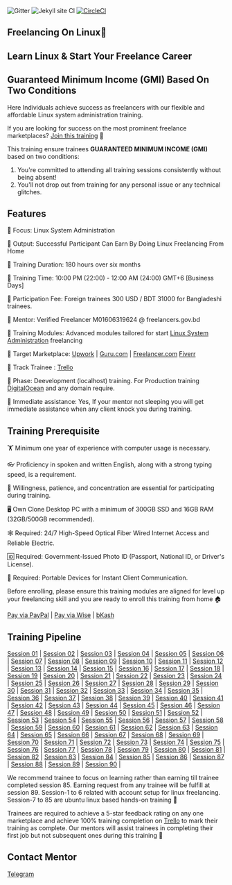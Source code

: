 ![Gitter](https://badges.gitter.im/School-Of-Freelancing/Lobby.svg)
![Jekyll site CI](https://github.com/SchoolOfFreelancing/BackOffice/workflows/Jekyll%20site%20CI/badge.svg?branch=master)
[![CircleCI](https://dl.circleci.com/status-badge/img/gh/SchoolOfFreelancing/Freelancing-On-Linux/tree/main.svg?style=svg)](https://dl.circleci.com/status-badge/redirect/gh/SchoolOfFreelancing/Freelancing-On-Linux/tree/main)

## Freelancing On Linux🐧
## Learn Linux & Start Your Freelance Career
## Guaranteed Minimum Income (GMI) Based On Two Conditions

Here Individuals achieve success as freelancers with our flexible and affordable Linux system administration training.

If you are looking for success on the most prominent freelance marketplaces? [Join this training](https://forms.gle/hkyz9uR2Z8WVPUPH7) 🚀

This training ensure trainees **GUARANTEED MINIMUM INCOME (GMI)** based on two conditions:
1) You're committed to attending all training sessions consistently without being absent!
2) You'll not drop out from training for any personal issue or any technical glitches.


## Features 

📢 Focus: Linux System Administration 

📢 Output: Successful Participant Can Earn By Doing Linux Freelancing From Home

📢 Training Duration: 180 hours over six months

📢 Training Time: 10:00 PM (22:00) - 12:00 AM (24:00) GMT+6 [Business Days]

📢 Participation Fee: Foreign trainees 300 USD / BDT 31000 for Bangladeshi trainees.

📢 Mentor: Verified Freelancer M01606319624 @ freelancers.gov.bd

📢 Training Modules: Advanced modules tailored for start [Linux System Administration](https://www.glassdoor.com/Salaries/linux-systems-administrator-salary-SRCH_KO0,27.htm) freelancing
 
📢 Target Marketplace: [Upwork](https://www.upwork.com/) | [Guru.com](https://www.guru.com/) | [Freelancer.com](https://www.freelancer.com/) [Fiverr](https://www.fiverr.com/)

📢 Track Trainee : [Trello](https://trello.com/b/RFo7GNdY/school-of-freelancing)

📢 Phase: Deevelopment (localhost) training. For Production training [DigitalOcean](https://try.digitalocean.com/freetrialoffer/) and any domain require.

📢 Immediate assistance: Yes, If your mentor not sleeping you will get immediate assistance when any client knock you during training. 

## Training Prerequisite
🏋️ Minimum one year of experience with computer usage is necessary.

👓 Proficiency in spoken and written English, along with a strong typing speed, is a requirement.

🚴 Willingness, patience, and concentration are essential for participating during training.

🖥 Own Clone Desktop PC with a minimum of 300GB SSD and 16GB RAM (32GB/500GB recommended).

🕸 Required: 24/7 High-Speed Optical Fiber Wired Internet Access and Reliable Electric. 

🆔 Required: Government-Issued Photo ID (Passport, National ID, or Driver's License).

📱 Required: Portable Devices for Instant Client Communication.

Before enrolling, please ensure this training modules are aligned for level up your freelancing skill and you are ready to enroll this training from home 🏠

[Pay via PayPal](https://paypal.me/webmasum?country.x=CY&locale.x=en_US) | [Pay via Wise](https://wise.com/pay/r/1PaCPbBUeYndEs0) | [bKash](https://shop.bkash.com/school-of-freelancing018907576/pay/bdt31000/mT8noZ)

## Training Pipeline
[Session 01](https://docs.google.com/document/d/17XTxh_9XgJ4--37dLbIe8ZNkr416ThnypsMwPjbb_nU/edit?usp=sharing) |
[Session 02](https://docs.google.com/document/d/13iPvZZvilKKCK0To08sWtHG2O1IZgIOpVZP-erq8UR0/edit?usp=sharing) |
[Session 03](https://docs.google.com/document/d/1Kk92VyZVxz9zrBzhluFVAceUDpKaYLnVV40WmMZvh7M/edit?usp=sharing) | 
[Session 04](https://docs.google.com/document/d/1PVCZK948WGCmmNzrNNn_xdFUgvMRF-ZP2JBksvbrPRA/edit?usp=sharing) |
[Session 05](https://docs.google.com/document/d/1Jrb2prwEBlkotss_Xv09hI83W_Z9XP0tIrAoLYNmKnw/edit?usp=sharing) |
[Session 06](https://docs.google.com/document/d/1kUpBhSco_fw-lS-yKOLJNwU4DH5UZBfSPo4prfX3bQE/edit?usp=sharing) |
[Session 07](https://docs.google.com/document/d/1O7OMhgAMd88gTBgWKj4m6Hn6HdhyBkoPB-6upS7G_Iw/edit?usp=sharing) |
[Session 08](https://docs.google.com/document/d/1pfzpxxqv8_bfmn5YZ7evcLxmjR2_9WQzUsaxrYImg-Y/edit?usp=sharing) |
[Session 09](https://docs.google.com/document/d/1a7YUcV_b3kxSz7_egMOh6e2VcM9cE0X4q8Rw7CRwNsQ/edit?usp=sharing) |
[Session 10](https://docs.google.com/document/d/1RxQ2RRDnRac60MnZEFUkenbNvyHG9sMv2IrVajtRIm4/edit?usp=sharing) |
[Session 11](https://docs.google.com/document/d/1A9YpgJVa1AuSIRCjOW6QvdEBZzmB9HQKgPrANSsz1H8/edit?usp=sharing) |
[Session 12](https://docs.google.com/document/d/15wrZuqa7j2YOOT6YRqwCj33IcIvYrCHktiOIP0SI_P8/edit?usp=sharing) |
[Session 13](https://docs.google.com/document/d/1yvnSm3bSsmBMBqimPHdh-9qBadA5Pj5zZ1qvKjU2epU/edit?usp=sharing) |
[Session 14](https://docs.google.com/document/d/1iCH40SqEKg4MsadrEjlK2QdkZjYGSsP_EFTxDi7CPEc/edit?usp=sharing) |
[Session 15](https://docs.google.com/document/d/1uuHGpmp01bla2fUSlblfqA9AQUJJeBAp3BL2-yESkMY/edit?usp=sharing) |
[Session 16](https://docs.google.com/document/d/1nZn95BbcOTpgJlQNGCMWICGLdXojm3DEdG2aZOrYCxk/edit?usp=sharing) |
[Session 17](https://docs.google.com/document/d/1qhr9CE262__1SWRIE6l3kIbiOSIU2QyGjCYjU85rLiQ/edit?usp=sharing) |
[Session 18](https://docs.google.com/document/d/1TOfdEsGbqxzrzRc9gchotJZE0ejshFNR41QmR3iSETY/edit?usp=sharing) |
[Session 19](https://docs.google.com/document/d/1M0-EQnZDd7fVZIWDfzL_BGkTr5lrHIHcTOzTZ458bf8/edit?usp=sharing) |
[Session 20](https://docs.google.com/document/d/1IPgWvP10jpPyLa06olLULmmI7A0NOMnNnsODDETpx7k/edit?usp=sharing) |
[Session 21](https://docs.google.com/document/d/1zKDerKzduabg4_zI88HcMxsWd_qwmiHkmFjHsmitEXo/edit?usp=sharing) |
[Session 22](https://docs.google.com/document/d/1hTaQSo6MWSDQDwTLitAXc3z9TpZvC_EVnCqMeCh5w8M/edit?usp=sharing) |
[Session 23](https://docs.google.com/document/d/1BerFJvhUNjZTWZ1SkeicG28U34u-cDQKEr-uab7qJGc/edit?usp=sharing) |
[Session 24](https://docs.google.com/document/d/1E8MozrUWp6YzHvsozv7foVX2SjK-0q6janYdmyActdM/edit?usp=sharing) |
[Session 25](https://docs.google.com/document/d/1rraVirPpjjj1hPzygWf9hBv9-0d1Dm-zBc8XQ5J80nc/edit?usp=sharing) |
[Session 26](https://docs.google.com/document/d/1_l-CnyePn6zHd08xoyEi2jGsaAPDXptCzj3jJn9-BE0/edit?usp=sharing) |
[Session 27](https://docs.google.com/document/d/19J49vklobxM3ITNyiag-vWpkzNcpVZQ--RgG6V4lLHk/edit?usp=sharing) |
[Session 28](https://docs.google.com/document/d/1kJC9AHz8h3U-4q7Z3ezFFmDMhbtVr9f-DK0INrgU0Nw/edit?usp=sharing) |
[Session 29](https://docs.google.com/document/d/1YkK40WR5AGZkhyLpvrUKh-K6zwEz7cU8AjAiMmVoGho/edit?usp=sharing) |
[Session 30](https://docs.google.com/document/d/1RLgm0bXpuYGctXw6ceC4fvgr7mBhRVj0AquwhWNhxLE/edit?usp=sharing) |
[Session 31](https://docs.google.com/document/d/1frq_8LVLuJqwT4O5MzeMpuaPKx2NDTAT65sJrvje6iI/edit?usp=sharing) |
[Session 32](https://docs.google.com/document/d/13Beb2WhCJkCB7JHi37830dWvuTT1-aSaiMGz5nvwctM/edit?usp=sharing) |
[Session 33](https://docs.google.com/document/d/19OzGrJbEFiRyZ-ULDRc343vjZv3T6qovLMUDPWg1WyQ/edit?usp=sharing) |
[Session 34](https://docs.google.com/document/d/1p6g5F7-S2W2jI6WEvH_wxj1vYkA8jbl0v9cuYpYUfTQ/edit?usp=sharing) |
[Session 35](https://docs.google.com/document/d/1Xd6Op7Ru604vOr2fwtS154xivJ6bVH3UNUKPQgW8y60/edit?usp=sharing) |
[Session 36](https://docs.google.com/document/d/1IFki_c0atrgsDmw4_oQe8z-hP9pDsyYZrvjvlKD9q_I/edit?usp=sharing) |
[Session 37](https://docs.google.com/document/d/15bednCwtjWudLk2V9ePlJeINnFIXiYOzfrJHdrxvskE/edit?usp=sharing) |
[Session 38](https://docs.google.com/document/d/1ef2Tg4pFVAsGdbm2QRpTAqvVYL4jZFPAVkyl5m_EBfo/edit?usp=sharing) |
[Session 39](https://docs.google.com/document/d/1qZklM7C8_ZTAN5l347FI63ctT_NZo2pP_yVZCOQykoc/edit?usp=sharing) |
[Session 40](https://docs.google.com/document/d/1DRZxQD0Ovq9PhdbyIPZjD7HVoMpKproldPmbbRF8B74/edit?usp=sharing) |
[Session 41](https://docs.google.com/document/d/1V0OkBO9XWV4-hN9Q-XtsYSxKjC__SNkpPcFXgKnBdMM/edit?usp=sharing) |
[Session 42](https://docs.google.com/document/d/1dJGjdk3p1eVF7KXe6oiWzeNJDD64gKCK0RfnJ4gI3Qs/edit?usp=sharing) |
[Session 43](https://docs.google.com/document/d/18sQR2-JsWdxo5XreFbAkoxrmKuflq8VmmutNhe-ewAo/edit?usp=sharing) |
[Session 44](https://docs.google.com/document/d/1lQbPCB9GXFLqoQTSOURuHV_bV76QWmxBxUJMEg6zHW0/edit?usp=sharing) |
[Session 45](https://docs.google.com/document/d/1YW67fmdooqWk1YhMCiSMUosaPVcCcxKYnFwqf3lF1ac/edit?usp=sharing) |
[Session 46](https://docs.google.com/document/d/1ndLTPm922fQIrbylqdQGwHeZPbCwDZ_pmMbL3qzBIaY/edit?usp=sharing) |
[Session 47](https://docs.google.com/document/d/12f4jPqZuwxZ_Ka2G06bE0EhKyQssKKenuWp-upeGRbA/edit?usp=sharing) |
[Session 48](https://docs.google.com/document/d/1R8ZspSfmLFrGkQqyFzIsQ3RJ5FeLntwWrtIYxO_fdUI/edit?usp=sharing) |
[Session 49](https://docs.google.com/document/d/1KtPAw7T32gH3O2G-joRxhzWtZhtHauLpX8WVfrPFk1g/edit?usp=sharing) |
[Session 50](https://docs.google.com/document/d/1V-F6J_VGxj_TIHuxCCVFuiow7rY5hGRMxHGMiVI24sE/edit?usp=sharing) |
[Session 51](https://docs.google.com/document/d/1RR776TIxnEvK2G7f_H68mGxOsuLrxxWsIfuePKHjd30/edit?usp=sharing) |
[Session 52](https://docs.google.com/document/d/1dzIeC3d05buSzMB_HIjS8J6cYx7EQz3Nd5aJnSAskSU/edit?usp=sharing) |
[Session 53](https://docs.google.com/document/d/1WMXYVJ7S6b131GYYKFwZlS6mXDpFM0ln_wpCrJcHkr8/edit?usp=sharing) |
[Session 54](https://docs.google.com/document/d/1v8KUnAoE_dLSDGhm4cqNrZgvxMZcz2224Bmpqckl3Gc/edit?usp=sharing) |
[Session 55](https://docs.google.com/document/d/1APLXATdBfQUjDg3c0JUPP86DQ1xxhn6U-mcYX8v9o1w/edit?usp=sharing) |
[Session 56](https://docs.google.com/document/d/1hbSu7iRs6y8B7_fax8U4pm856XWMzQLn_x0kUEGE_NY/edit?usp=sharing) |
[Session 57](https://docs.google.com/document/d/12L8WLMEt-ouXaXmqW37aIhK9fm5oWyWlJv37WXSK5wU/edit?usp=sharing) |
[Session 58](https://docs.google.com/document/d/1sCGktjwKLVI10NcYk13qxSwA0HxFPoGeS-i3y5u_EQg/edit?usp=sharing) |
[Session 59](https://docs.google.com/document/d/1AH36RV-E2aLUq2zJKRTFYjM0s4a8CV3cddD49u3a20E/edit?usp=sharing) |
[Session 60](https://docs.google.com/document/d/1EFjYI6URniN20EM3sszQZmOCrDG8aiS8TRggqAnvFHY/edit?usp=sharing) |
[Session 61](https://docs.google.com/document/d/18azs1XQ6u9CwJDm_Cw-1acIrjgT57LwHtTpVA-9_puM/edit?usp=sharing) |
[Session 62](https://docs.google.com/document/d/1kV6H972MmdH78H7mmmnevBIn7DxOvRIPuNRU1yiA_Ck/edit?usp=sharing) |
[Session 63](https://docs.google.com/document/d/1tjp2txX6lLwJka9Cp7ieRhUwv9PAKJm4Bx9vWVbNXq4/edit?usp=sharing) |
[Session 64](https://docs.google.com/document/d/1e4mbrTOD2GqceGGrR_bHmZ2DNCLF2MgVnsjbZeywi8k/edit?usp=sharing) |
[Session 65](https://docs.google.com/document/d/18HdeVZO-Yj0LTWhL_xcDoQWtw7p5aubdUsx1hqbQugg/edit?usp=sharing) |
[Session 66](https://docs.google.com/document/d/125HohqUjeJwf0oQtGmeWNER4ABr1Xv-yjqqHvqKq5GY/edit?usp=sharing) |
[Session 67](https://docs.google.com/document/d/1Od4Kdxmc-mNIS-itvF5fGuxKDiy3BEXxnbkxMuH5Neo/edit?usp=sharing) |
[Session 68](https://docs.google.com/document/d/1Squz9N45zwkH5feWUPPGBU7gB8xOmOOyZRQcZAQG3AY/edit?usp=sharing) |
[Session 69](https://docs.google.com/document/d/1oR1nsZqwaFQ3jjQ5Tp48VWnUZ-VQAneiLKsZ0DGKj3E/edit?usp=sharing) |
[Session 70](https://docs.google.com/document/d/1T8bK7xKfd7ytKLmyFZ5_kGCFpD-Egh6R8wM6eFitaQU/edit?usp=sharing) |
[Session 71](https://docs.google.com/document/d/1YY3GEPwyj8a7ymjrZemLg-d2y2hjPbsD4Ns7Z4i8YLs/edit?usp=sharing) |
[Session 72](https://docs.google.com/document/d/1Y_jOdJ-IN2BFGLaNcnSgUCHjEAK7l_4HJK0PgehSdwA/edit?usp=sharing) |
[Session 73](https://docs.google.com/document/d/1cWM73B3klwjLVzURPV7a5tufCsb3QkgA3RCMyrMOids/edit?usp=sharing) |
[Session 74](https://docs.google.com/document/d/1eu1RSQNK6xTtUecHROorExgoPFb0KyYsVQBBcSB8aYI/edit?usp=sharing) |
[Session 75](https://docs.google.com/document/d/1kXCmFfBfS3tpf_j77KCXWTMUkAXDKU0fnk62HMGyfIs/edit?usp=sharing) |
[Session 76](https://docs.google.com/document/d/1cNuvN4iDoMoN7XMzDGQXqnzfqx0XlatUYyVgP-UBBt0/edit?usp=sharing) |
[Session 77](https://docs.google.com/document/d/1sGfybGBh8a9G1cBIPIMbdFlKmebnDVvUXA37B-d5KAo/edit?usp=sharing) |
[Session 78](https://docs.google.com/document/d/1GoehAJp-KHohj0Izx85hc_7Nuwy6ICyD7EF9Qq9GKTk/edit?usp=sharing) |
[Session 79](https://docs.google.com/document/d/1jXujRKcXV7z53shUcEooAHC15JnE_GK1xDKW6HdUWAw/edit?usp=sharing) |
[Session 80](https://docs.google.com/document/d/15XKuF6bBkrVPlEz0T106zYgo_q1FLKcyweVO25DlhyQ/edit?usp=sharing) |
[Session 81](https://docs.google.com/document/d/1D2NNVxQY15ZAm9bqRCCcG7lCsloNQIh4sqCnTCqQqp4/edit?usp=sharing) |
[Session 82](https://docs.google.com/document/d/1LLr0dIceY9jXM9TsLwsEabFEY3pDXHPqxgOFAu_J0u8/edit?usp=sharing) |
[Session 83](https://docs.google.com/document/d/10aC7qNwXqL7dr_UwDdUftee-y7kJ40m5rXJAidf1S5c/edit?usp=sharing) |
[Session 84](https://docs.google.com/document/d/1GhA6hZbIojORlcLw8bnREzKdCHY-3fTgcIZiK-3Cw5Y/edit?usp=sharing) |
[Session 85](https://docs.google.com/document/d/1p8wjNs2_5LPyK0da3g-41B4_qCw3n8apirtNYGH9QoY/edit?usp=sharing) |
[Session 86](https://docs.google.com/document/d/1kSMYwm86SYfre_yjUwjEU9bg8QR-cRdV2MIb7AkYDTg/edit?usp=sharing) |
[Session 87](https://docs.google.com/document/d/15OqgWmAY6X7eM9brkKxul9v9es27gxxsTIVhhzQUUZo/edit?usp=sharing) |
[Session 88](https://docs.google.com/document/d/1ZdEwBOcLgHhbj4c793m9ZesQ0G7tOKn7yjNqr6C2eDs/edit?usp=sharing) |
[Session 89](https://docs.google.com/document/d/1Odd0vGlzsbvofGBQAuPaWqYHAQ93_uBx1jtWGfgeTbI/edit?usp=sharing) |
[Session 90](https://docs.google.com/document/d/1-s46iGGrjwTVECCoF-6sgV8sobj_Ql1Aj5_h2VziSl0/edit?usp=sharing) |

We recommend trainee to focus on learning rather than earning till trainee completed session 85. Earning request from any trainee will be fulfill at session 89. Session-1 to 6 related with account setup for linux freelancing. 
Session-7 to 85 are ubuntu linux based hands-on training 🚀

Trainees are required to achieve a 5-star feedback rating on any one marketplace and achieve 100% training completion on [Trello](https://trello.com/b/RFo7GNdY/school-of-freelancing) to mark their training as complete. Our mentors will assist trainees in completing their first job but not subsequent ones during this training 🚀

## Contact Mentor
[Telegram](https://t.me/SchoolOfFreelancingTraining) 
